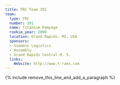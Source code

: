 ```yaml
---
title: FRC Team 391
team:
  type: FRC
  number: 391
  name: Titanium Rampage
  rookie_year: 2000
  location: Grand Rapids, MI, USA
  sponsors:
  - Siemens Logistics
  - Assembly
  - Grand Rapids Central H. S.
  links:
    Website: http://www.t-rams.com
---
```


{% include remove_this_line_and_add_a_paragraph %}